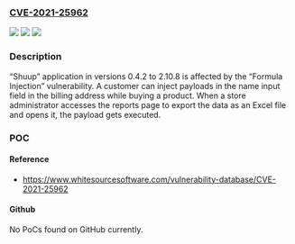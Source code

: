 ### [CVE-2021-25962](https://cve.mitre.org/cgi-bin/cvename.cgi?name=CVE-2021-25962)
![](https://img.shields.io/static/v1?label=Product&message=shuup&color=blue)
![](https://img.shields.io/static/v1?label=Version&message=%3E%3D%200.4.2%20&color=brighgreen)
![](https://img.shields.io/static/v1?label=Vulnerability&message=CWE-1236&color=brighgreen)

### Description

“Shuup” application in versions 0.4.2 to 2.10.8 is affected by the “Formula Injection” vulnerability. A customer can inject payloads in the name input field in the billing address while buying a product. When a store administrator accesses the reports page to export the data as an Excel file and opens it, the payload gets executed.

### POC

#### Reference
- https://www.whitesourcesoftware.com/vulnerability-database/CVE-2021-25962

#### Github
No PoCs found on GitHub currently.

